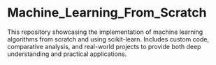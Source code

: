 # Machine_Learning_From_Scratch
This repository showcasing the implementation of machine learning algorithms from scratch and using scikit-learn. Includes custom code, comparative analysis, and real-world projects to provide both deep understanding and practical applications.
